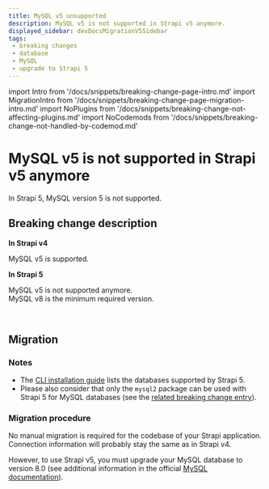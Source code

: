 ```yaml
---
title: MySQL v5 unsupported
description: MySQL v5 is not supported in Strapi v5 anymore.
displayed_sidebar: devDocsMigrationV5Sidebar
tags:
 - breaking changes
 - database
 - MySQL
 - upgrade to Strapi 5
---
```


import Intro from '/docs/snippets/breaking-change-page-intro.md'
import MigrationIntro from '/docs/snippets/breaking-change-page-migration-intro.md'
import NoPlugins from '/docs/snippets/breaking-change-not-affecting-plugins.md'
import NoCodemods from '/docs/snippets/breaking-change-not-handled-by-codemod.md'

# MySQL v5 is not supported in Strapi v5 anymore

In Strapi 5, MySQL version 5 is not supported.
<Intro />
<NoPlugins />
<NoCodemods />

## Breaking change description

<SideBySideContainer>

<SideBySideColumn>

**In Strapi v4**

MySQL v5 is supported.

</SideBySideColumn>

<SideBySideColumn>

**In Strapi 5**

MySQL v5 is not supported anymore.<br />
MySQL v8 is the minimum required version.

</SideBySideColumn>

</SideBySideContainer>

<br />

## Migration

<MigrationIntro />

### Notes

* The [CLI installation guide](/dev-docs/installation/cli) lists the databases supported by Strapi 5.
* Please also consider that only the `mysql2` package can be used with Strapi 5 for MySQL databases (see the [related breaking change entry](/dev-docs/migration/v4-to-v5/breaking-changes/only-mysql2-package-for-mysql)).

### Migration procedure

No manual migration is required for the codebase of your Strapi application.
Connection information will probably stay the same as in Strapi v4.

However, to use Strapi v5, you must upgrade your MySQL database to version 8.0 (see additional information in the official [MySQL documentation](https://dev.mysql.com/doc/relnotes/mysql/8.0/en/)).

